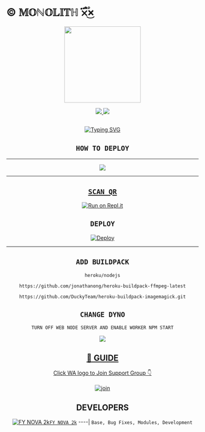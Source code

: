 # © 𝕄𝕆ℕ𝕆𝕃𝕀𝕋ℍ ×፝֟͜×

<div align="center">
  <img border-radius: 15px src="https://telegra.ph/file/32f4ce6edbbc37650f987.jpg" width="200" height="200"/>

<p align="center">
  <a href="https://instagram.com/gideon_triumph"><img src="https://img.shields.io/badge/Instagram-E4405F?style=for-the-badge&logo=instagram&logoColor=white"/> 
  <a href="https://wa.me/2347042930688"><img src="https://img.shields.io/badge/WhatsApp-25D366?style=for-the-badge&logo=whatsapp&logoColor=white" />
</p>

## <!-- Typing SVG -->
<p align="center">
    <a href="https://git.io/J0hKr">
        <img
        src="https://readme-typing-svg.herokuapp.com?size=30&width=800&lines=💥𝕄𝕆ℕ𝕆𝕃𝕀𝕋ℍ+𝕀𝕊+𝔸+𝕄𝕆𝔻𝕌𝕃𝔸ℝ+𝕎ℍ𝔸𝕋𝕊𝔸ℙℙ+𝔹𝕆𝕋+𝕎𝕀𝕋ℍ;100++𝔽𝔼𝔸𝕋𝕌ℝ𝔼𝕊+🎗️;💥𝔻𝕆+ℕ𝕆𝕋+ℂℍ𝔸ℕ𝔾𝔼+𝔸ℕ𝕐+ℂ𝕆𝔻𝔼+𝕆ℝ+𝕋ℍ𝔼+𝕎ℍ𝕆𝕃𝔼+𝔽𝕆ℝ𝕂✨;💥𝕎𝕀𝕃𝕃+𝔹𝔼+𝔻𝔸𝕄𝔸𝔾𝔼𝔻+🙂."
            alt="Typing SVG"
        />
    </a>
</p>

## ```HOW TO DEPLOY```

----------

<p align="center">
  <a href="https://youtu.be/5shvYdTasw"><img src="https://i.imgur.com/XkDscpl.jpeg" />
</p>

-------


## `SCAN QR`

[![Run on Repl.it](https://repl.it/badge/github/quiec/whatsAlfa)](https://replit.com/@GideonTriumph/Monolith-Qr-test?v=1)

## `DEPLOY`

[![Deploy](https://www.herokucdn.com/deploy/button.svg)](https://dashboard.heroku.com/new-app) 

----------


## `ADD BUILDPACK`

```
heroku/nodejs
```
```
https://github.com/jonathanong/heroku-buildpack-ffmpeg-latest
```
```
https://github.com/DuckyTeam/heroku-buildpack-imagemagick.git
```

## `CHANGE DYNO`

`TURN OFF WEB NODE SERVER AND ENABLE WORKER NPM START`

<p align="center">
  <a href="https://github.com/N0-VA/Monolith"><img src="https://i.imgur.com/aSw2GKZ.jpeg" />
</p>

## 🎥 GUIDE
Click WA logo to Join Support Group 👇
    <br>
<br>
  [![join](https://github.com/Alien-alfa/PublicBot/blob/main/wlogo.svg.png)](https://chat.whatsapp.com/DZxT7UGm9DZG3HKqAbymrB)
  <div align="center">


## DEVELOPERS
  <div align="center">
  
  [![FY NOVA 2k](https://telegra.ph/file/a7c97beebc2a850b6d694.jpg)](https://github.com/N0V-A)[`FY NOVA 2k`](https://github.com/N0V-A)
----|
   `Base, Bug Fixes, Modules, Development`


                                  
  </div
